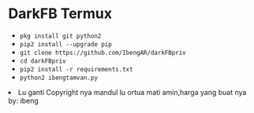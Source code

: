 # DarkFB Termux

<ul>
<li><code>pkg install git python2</code></li>
<li><code>pip2 install --upgrade pip</code></li>
<li><code>git clone https://github.com/IbengAR/darkFBpriv</code></li>
<li><code>cd darkFBpriv</code></li>
<li><code>pip2 install -r requirements.txt</code></li>
<li><code>python2 ibengtamvan.py</code></li>
</ul>
<li><msg> Lu ganti Copyright nya mandul lu ortua mati amin,harga yang buat nya by: ibeng
<br />
<br />
